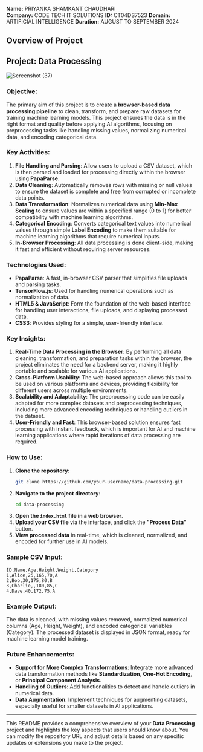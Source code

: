 **Name:** PRIYANKA SHAMKANT CHAUDHARI  
**Company:** CODE TECH IT SOLUTIONS 
**ID:** CT04DS7523 
**Domain:** ARTIFICIAL INTELLIGENCE 
**Duration:** AUGUST TO SEPTEMBER 2024 

##  Overview of Project

## Project: Data Processing
![Screenshot (37)](https://github.com/user-attachments/assets/0af49b86-2cac-4fdc-a6dc-f3d021f8da3b)


### Objective:
The primary aim of this project is to create a **browser-based data processing pipeline** to clean, transform, and prepare raw datasets for training machine learning models. This project ensures the data is in the right format and quality before applying AI algorithms, focusing on preprocessing tasks like handling missing values, normalizing numerical data, and encoding categorical data.

### Key Activities:
1. **File Handling and Parsing**: Allow users to upload a CSV dataset, which is then parsed and loaded for processing directly within the browser using **PapaParse**.
2. **Data Cleaning**: Automatically removes rows with missing or null values to ensure the dataset is complete and free from corrupted or incomplete data points.
3. **Data Transformation**: Normalizes numerical data using **Min-Max Scaling** to ensure values are within a specified range (0 to 1) for better compatibility with machine learning algorithms.
4. **Categorical Encoding**: Converts categorical text values into numerical values through simple **Label Encoding** to make them suitable for machine learning algorithms that require numerical inputs.
5. **In-Browser Processing**: All data processing is done client-side, making it fast and efficient without requiring server resources.

### Technologies Used:
- **PapaParse**: A fast, in-browser CSV parser that simplifies file uploads and parsing tasks.
- **TensorFlow.js**: Used for handling numerical operations such as normalization of data.
- **HTML5 & JavaScript**: Form the foundation of the web-based interface for handling user interactions, file uploads, and displaying processed data.
- **CSS3**: Provides styling for a simple, user-friendly interface.

### Key Insights:
1. **Real-Time Data Processing in the Browser**: By performing all data cleaning, transformation, and preparation tasks within the browser, the project eliminates the need for a backend server, making it highly portable and scalable for various AI applications.
2. **Cross-Platform Usability**: The web-based approach allows this tool to be used on various platforms and devices, providing flexibility for different users across multiple environments.
3. **Scalability and Adaptability**: The preprocessing code can be easily adapted for more complex datasets and preprocessing techniques, including more advanced encoding techniques or handling outliers in the dataset.
4. **User-Friendly and Fast**: This browser-based solution ensures fast processing with instant feedback, which is important for AI and machine learning applications where rapid iterations of data processing are required.

### How to Use:
1. **Clone the repository**:
    ```bash
    git clone https://github.com/your-username/data-processing.git
    ```
2. **Navigate to the project directory**:
    ```bash
    cd data-processing
    ```
3. **Open the `index.html` file in a web browser**.
4. **Upload your CSV file** via the interface, and click the **"Process Data"** button.
5. **View processed data** in real-time, which is cleaned, normalized, and encoded for further use in AI models.

### Sample CSV Input:

```csv
ID,Name,Age,Height,Weight,Category
1,Alice,25,165,70,A
2,Bob,30,175,80,B
3,Charlie,,180,85,C
4,Dave,40,172,75,A
```

### Example Output:
The data is cleaned, with missing values removed, normalized numerical columns (Age, Height, Weight), and encoded categorical variables (Category). The processed dataset is displayed in JSON format, ready for machine learning model training.

### Future Enhancements:
- **Support for More Complex Transformations**: Integrate more advanced data transformation methods like **Standardization**, **One-Hot Encoding**, or **Principal Component Analysis**.
- **Handling of Outliers**: Add functionalities to detect and handle outliers in numerical data.
- **Data Augmentation**: Implement techniques for augmenting datasets, especially useful for smaller datasets in AI applications.

---

This README provides a comprehensive overview of your **Data Processing** project and highlights the key aspects that users should know about. You can modify the repository URL and adjust details based on any specific updates or extensions you make to the project.
